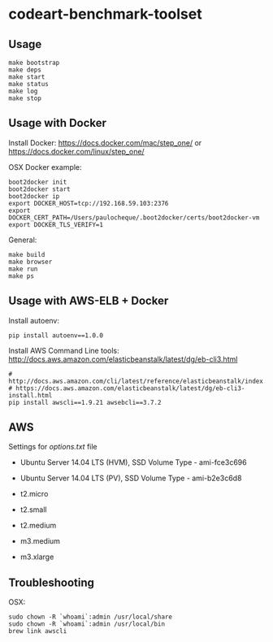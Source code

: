 codeart-benchmark-toolset
=========================

Usage
-----

    make bootstrap
    make deps
    make start
    make status
    make log
    make stop



Usage with Docker
-----------------

Install Docker: https://docs.docker.com/mac/step_one/ or https://docs.docker.com/linux/step_one/

OSX Docker example:

    boot2docker init
    boot2docker start
    boot2docker ip
    export DOCKER_HOST=tcp://192.168.59.103:2376
    export DOCKER_CERT_PATH=/Users/paulocheque/.boot2docker/certs/boot2docker-vm
    export DOCKER_TLS_VERIFY=1

General:

    make build
    make browser
    make run
    make ps


Usage with AWS-ELB + Docker
---------------------------

Install autoenv:

    pip install autoenv==1.0.0

Install AWS Command Line tools:
http://docs.aws.amazon.com/elasticbeanstalk/latest/dg/eb-cli3.html

    # http://docs.aws.amazon.com/cli/latest/reference/elasticbeanstalk/index.html
    # https://docs.aws.amazon.com/elasticbeanstalk/latest/dg/eb-cli3-install.html
    pip install awscli==1.9.21 awsebcli==3.7.2


AWS
---

Settings for *options.txt* file

- Ubuntu Server 14.04 LTS (HVM), SSD Volume Type - ami-fce3c696
- Ubuntu Server 14.04 LTS (PV), SSD Volume Type - ami-b2e3c6d8

- t2.micro
- t2.small
- t2.medium
- m3.medium
- m3.xlarge


Troubleshooting
---------------

OSX:

    sudo chown -R `whoami`:admin /usr/local/share
    sudo chown -R `whoami`:admin /usr/local/bin
    brew link awscli


